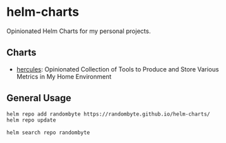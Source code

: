 # helm-charts

Opinionated Helm Charts for my personal projects.

## Charts

* [hercules](./charts/hercules): Opinionated Collection of Tools to Produce and Store Various Metrics in My Home Environment

## General Usage
```sh
helm repo add randombyte https://randombyte.github.io/helm-charts/
helm repo update

helm search repo randombyte
```
